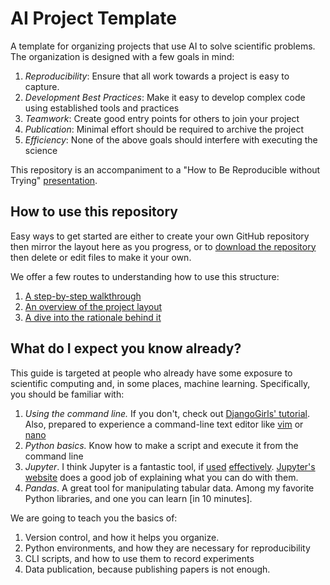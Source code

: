 # AI Project Template

A template for organizing projects that use AI to solve scientific problems.
The organization is designed with a few goals in mind:

1. *Reproducibility*: Ensure that all work towards a project is easy to capture.
1. *Development Best Practices*: Make it easy to develop complex code using established tools and practices
1. *Teamwork*: Create good entry points for others to join your project
1. *Publication*: Minimal effort should be required to archive the project
1. *Efficiency*: None of the above goals should interfere with executing the science

This repository is an accompaniment to a "How to Be Reproducible without Trying" [presentation](https://1drv.ms/p/s!AswJEkleh18Ah5NfbU9yMHdpEenQEg?e=iRt1Ce).

## How to use this repository

Easy ways to get started are either to create your own GitHub repository then mirror the layout here as you progress,
or to [download the repository](https://github.com/WardLT/ai-project-template/archive/refs/heads/main.zip) then 
delete or edit files to make it your own.

We offer a few routes to understanding how to use this structure:

1. [A step-by-step walkthrough](docs/step-by-step.md)
1. [An overview of the project layout](docs/project-layout.md)
1. [A dive into the rationale behind it](docs/rationale.md)


## What do I expect you know already?

This guide is targeted at people who already have some exposure to scientific computing and, in some places, machine learning.
Specifically, you should be familiar with:

1. *Using the command line.* If you don't, check out [DjangoGirls' tutorial](https://tutorial.djangogirls.org/en/intro_to_command_line/). Also, prepared to experience a command-line text editor like [vim](https://www.openvim.com/) or [nano](https://www.howtogeek.com/howto/42980/the-beginners-guide-to-nano-the-linux-command-line-text-editor/)
1. *Python basics.* Know how to make a script and execute it from the command line
1. *Jupyter*. I think Jupyter is a fantastic tool, if [used](https://docs.google.com/presentation/d/1n2RlMdmv1p25Xy5thJUhkKGvjtV-dkAIsUXP-AL4ffI/edit#slide=id.g362da58057_0_1) [effectively](https://www.youtube.com/watch?v=7jiPeIFXb6U). [Jupyter's website](https://jupyter.org/) does a good job of explaining what you can do with them.
1. *Pandas*. A great tool for manipulating tabular data. Among my favorite Python libraries, and one you can learn [in 10 minutes].

We are going to teach you the basics of:

1. Version control, and how it helps you organize.
1. Python environments, and how they are necessary for reproducibility
1. CLI scripts, and how to use them to record experiments
1. Data publication, because publishing papers is not enough.
 

